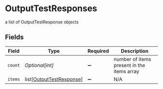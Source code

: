# OutputTestResponses

a list of OutputTestResponse objects


## Fields

| Field                                                                 | Type                                                                  | Required                                                              | Description                                                           |
| --------------------------------------------------------------------- | --------------------------------------------------------------------- | --------------------------------------------------------------------- | --------------------------------------------------------------------- |
| `count`                                                               | *Optional[int]*                                                       | :heavy_minus_sign:                                                    | number of items present in the items array                            |
| `items`                                                               | list[[OutputTestResponse](../../models/shared/outputtestresponse.md)] | :heavy_minus_sign:                                                    | N/A                                                                   |